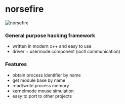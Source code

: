 # norsefire

![norsefire](https://imgur.com/eHbnhrC.png)

### General purpose hacking framework
- written in modern c++ and easy to use
- driver + usermode component (ioctl communication)

### Features
- obtain process identifier by name
- get module base by name
- read/write process memory
- kernelmode mouse simulation
- easy to port to other projects
